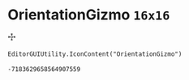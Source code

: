 # OrientationGizmo `16x16`
<img src="/img/OrientationGizmo.png" width=16 height=16>

``` CSharp
EditorGUIUtility.IconContent("OrientationGizmo")
```
```
-7183629658564907559
```
